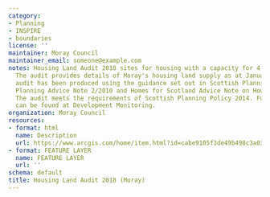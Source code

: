 ```yaml
---
category:
- Planning
- INSPIRE
- boundaries
license: ''
maintainer: Moray Council
maintainer_email: someone@example.com
notes: Housing Land Audit 2018 sites for housing with a capacity for 4 or more homes.
  The audit provides details of Moray's housing land supply as at January 2018. The
  audit has been produced using the guidance set out in Scottish Planning Policy,
  Planning Advice Note 2/2010 and Homes for Scotland Advice Note on Housing Land Audits.
  The audit meets the requirements of Scottish Planning Policy 2014. Further information
  can be found at Development Monitoring.
organization: Moray Council
resources:
- format: html
  name: Description
  url: https://www.arcgis.com/home/item.html?id=cabe9105f3de49b498c3a0362c446099
- format: FEATURE LAYER
  name: FEATURE LAYER
  url: ''
schema: default
title: Housing Land Audit 2018 (Moray)
---
```

